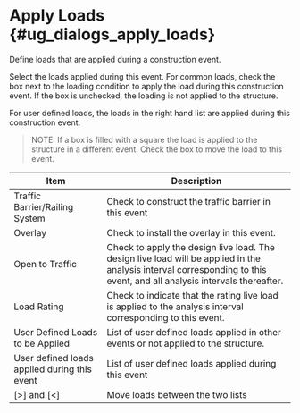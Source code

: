 Apply Loads {#ug_dialogs_apply_loads}
==============================================
Define loads that are applied during a construction event.

Select the loads applied during this event.
For common loads, check the box next to the loading condition to apply the load during this construction event. If the box is unchecked, the loading is not applied to the structure. 

For user defined loads, the loads in the right hand list are applied during this construction event.

> NOTE: If a box is filled with a square the load is applied to the structure in a different event. Check the box to move the load to this event.

Item | Description
-----|---------------
Traffic Barrier/Railing System | Check to construct the traffic barrier in this event
Overlay | Check to install the overlay in this event.
Open to Traffic | Check to apply the design live load. The design live load will be applied in the analysis interval corresponding to this event, and all analysis intervals thereafter.
Load Rating | Check to indicate that the rating live load is applied to the analysis interval corresponding to this event.
User Defined Loads to be Applied | List of user defined loads applied in other events or not applied to the structure.
User defined loads applied during this event | List of user defined loads applied during this event
[>] and [<] | Move loads between the two lists